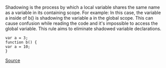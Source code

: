Shadowing is the process by which a local variable shares the same name as a variable in its containing scope. For example:
In this case, the variable a inside of b() is shadowing the variable a in the global scope. This can cause confusion while reading the code and it's impossible to access the global variable.
This rule aims to eliminate shadowed variable declarations.

```
var a = 3;
function b() {
var a = 10;
}

```

[Source](http://eslint.org/docs/rules/no-shadow)
